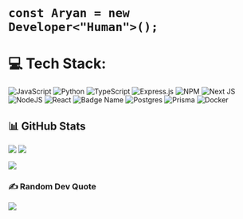# `const Aryan = new Developer<"Human">();`



# 💻 Tech Stack:
![JavaScript](https://img.shields.io/badge/javascript-%23323330.svg?style=for-the-badge&logo=javascript&logoColor=%23F7DF1E)
![Python](https://img.shields.io/badge/python-3670A0?style=for-the-badge&logo=python&logoColor=ffdd54) 
![TypeScript](https://img.shields.io/badge/typescript-%23007ACC.svg?style=for-the-badge&logo=typescript&logoColor=white) 
![Express.js](https://img.shields.io/badge/express.js-%23404d59.svg?style=for-the-badge&logo=express&logoColor=%2361DAFB) ![NPM](https://img.shields.io/badge/NPM-%23CB3837.svg?style=for-the-badge&logo=npm&logoColor=white) 
![Next JS](https://img.shields.io/badge/Next-black?style=for-the-badge&logo=next.js&logoColor=white) 
![NodeJS](https://img.shields.io/badge/node.js-6DA55F?style=for-the-badge&logo=node.js&logoColor=white) 
![React](https://img.shields.io/badge/react-%2320232a.svg?style=for-the-badge&logo=react&logoColor=%2361DAFB) 
![Badge Name](https://img.shields.io/badge/tRPC-%232596BE.svg?style=for-the-badge&logo=tRPC&logoColor=white) 
![Postgres](https://img.shields.io/badge/postgres-%23316192.svg?style=for-the-badge&logo=postgresql&logoColor=white) 
![Prisma](https://img.shields.io/badge/Prisma-3982CE?style=for-the-badge&logo=Prisma&logoColor=white) 
![Docker](https://img.shields.io/badge/docker-%230db7ed.svg?style=for-the-badge&logo=docker&logoColor=white) 


## 📊 GitHub Stats

<p>
  <a href="#"><img src="https://github-readme-stats.vercel.app/api?username=shandilyaaryan&show_icons=true&hide=&count_private=true&theme=github_dark&hide_border=true&show_icons=true&custom_title=My%20GitHub%20Stats&card_width=420px&rank_icon=github"></a>
  <a href="#"><img src="https://streak-stats.demolab.com/?user=shandilyaaryan&theme=github_dark&date_format=M%20j[%2C%20Y]&hide_border=true&card_width=420px"></a>
</p>

![](https://komarev.com/ghpvc/?username=shandilyaaryan)

### ✍️ Random Dev Quote
![](https://quotes-github-readme.vercel.app/api?type=horizontal&theme=github_dark&hide_border=true)
